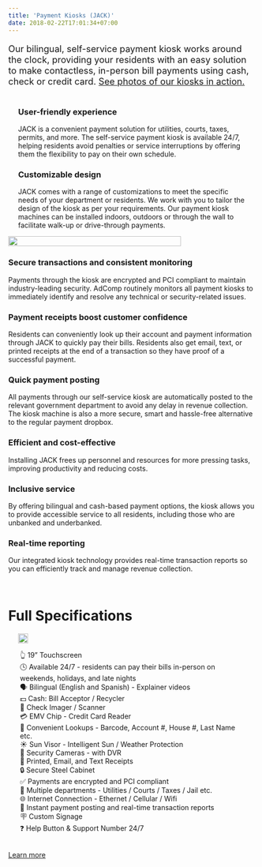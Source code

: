 ```yaml
---
title: 'Payment Kiosks (JACK)'
date: 2018-02-22T17:01:34+07:00
---
```

<p style="font-size: 1.3em;">Our bilingual, self-service payment kiosk works around the clock, providing your residents with an easy solution to make contactless, in-person bill payments using cash, check or credit card. <a href="/kioskgallery/">See photos of our kiosks in action.</a></p>

<style>
.roman {
    list-style-type: lower-roman;
}
.square {
    list-style-type: square;
    margin-left: 30px;
}    

.column {
    float: left;
    width: 50%;
}

.right {
    width: 50%;
}

.row:after {
    content: "";
    display: table;
    clear: both;
}

.benefits {
    text-align:left;
}

.flexbox-container {
    display: flex;
    align-items: flex-start;
    flex-wrap: wrap;
    max-width: 100%;
}

.flex-child {
    flex:1;
    border: 1px;
    min-width: 45%;
    max-width: 800px;
    padding-right: 30px;
}

.flex-child-1 {
    flex:2;
    border: 1px;
    padding-left: 20px;
    padding-right: 20px;
    flex-shrink: 0;
}

.center {
    margin-left: auto; 
    padding-right: 30px;
    margin-right: auto; 
    display: block;
}

@media screen and (max-width: 990px) {
    .flexbox-container {
        display: flex;
        flex-direction: column-reverse;
    }

    .flex-child {
        flex:1;
        border: 1px;
        min-width: 350px;
    }

    .flex-child-1 {
        flex:2;
        border: 1px;
        padding-left: 20px;
        padding-right: 20px;
        flex-shrink: 0;
    }
}
</style>

<div class="flexbox-container">
    <div class="flex-child">
        <img src="/images/products/Kiosks.webp" width="100%" style="margin-left: auto; margin-right: auto; display: block;">
    </div>
    <div class="flex-child-1">
        <h3>User-friendly experience</h3>
        <p>JACK is a convenient payment solution for utilities, courts, taxes, permits, and more. The self-service payment kiosk is available 24/7, helping residents avoid penalties or service interruptions by offering them the flexibility to pay on their own schedule.</p>
        <h3>Customizable design</h3>
        <p>JACK comes with a range of customizations to meet the specific needs of your department or residents. We work with you to tailor the design of the kiosk as per your requirements. Our payment kiosk machines can be installed indoors, outdoors or through the wall to facilitate walk-up or drive-through payments.</p>
        <!-- <img src="/images/products/Kiosks.webp" width="100%" style="margin-left: auto; margin-right: auto; display: block;"> -->
    </div>
</div>

<h3>Secure transactions and consistent monitoring</h3>
<p>Payments through the kiosk are encrypted and PCI compliant to maintain industry-leading security. AdComp routinely monitors all payment kiosks to immediately identify and resolve any technical or security-related issues.</p>
<h3>Payment receipts boost customer confidence</h3>
<p>Residents can conveniently look up their account and payment information through JACK to quickly pay their bills. Residents also get email, text, or printed receipts at the end of a transaction so they have proof of a successful payment.</p>
<h3>Quick payment posting</h3>
<p>All payments through our self-service kiosk are automatically posted to the relevant government department to avoid any delay in revenue collection. The kiosk machine is also a more secure, smart and hassle-free alternative to the regular payment dropbox.</p>
<h3>Efficient and cost-effective</h3>
<p>Installing JACK frees up personnel and resources for more pressing tasks, improving productivity and reducing costs.</p>
<h3>Inclusive service</h3>
<p>By offering bilingual and cash-based payment options, the kiosk allows you to provide accessible service to all residents, including those who are unbanked and underbanked.</p>
<h3>Real-time reporting</h3>
<p>Our integrated kiosk technology provides real-time transaction reports so you can efficiently track and manage revenue collection.</p>
<br>

# Full Specifications

<div class="flexbox-container">
    <div class="flex-child">
        <ul style="list-style: none;">
            <li>👆 19” Touchscreen
            <li>🕓 Available 24/7 - residents can pay their bills in-person on weekends, holidays, and late nights
            <li>🗣 Bilingual (English and Spanish) - Explainer videos
            <li>💵 Cash: Bill Acceptor / Recycler
            <li>🏦 Check Imager / Scanner 
            <li>💳 EMV Chip - Credit Card Reader
            <li>👀 Convenient Lookups -  Barcode, Account #, House #, Last Name etc.
            <li>☀️ Sun Visor - Intelligent Sun / Weather Protection
            <li>📸 Security Cameras - with DVR
            <li>🧾 Printed, Email, and Text Receipts
            <li>🔒 Secure Steel Cabinet
            <li>✅ Payments are encrypted and PCI compliant
            <li>💯 Multiple departments - Utilities / Courts / Taxes / Jail etc.
            <li>🌐 Internet Connection - Ethernet / Cellular / Wifi
            <li>🙌 Instant payment posting and real-time transaction reports
            <li>🪧 Custom Signage
            <li>❓ Help Button & Support Number 24/7
        </ul>
    </div>
    <div class="flex-child-1">
        <img src="/images/products/kioskroi.webp" width="100%" style="max-width: 600px; margin-left: auto; margin-right: auto; display: block;">
        <!-- <img src="/images/products/Kiosks.webp" width="100%" style="margin-left: auto; margin-right: auto; display: block;"> -->
    </div>
</div>
<br>
<a href="/contact/">Learn more</a>

<br><br>
